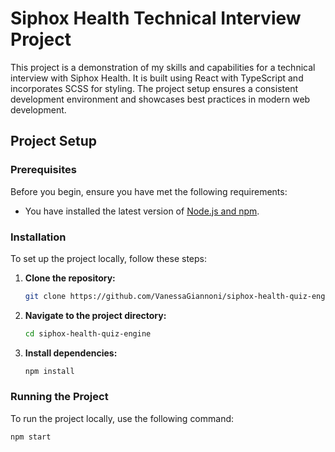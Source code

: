 # Siphox Health Technical Interview Project

This project is a demonstration of my skills and capabilities for a technical interview with Siphox Health. It is built using React with TypeScript and incorporates SCSS for styling. The project setup ensures a consistent development environment and showcases best practices in modern web development.

## Project Setup

### Prerequisites

Before you begin, ensure you have met the following requirements:

- You have installed the latest version of [Node.js and npm](https://nodejs.org/).

### Installation

To set up the project locally, follow these steps:

1. **Clone the repository:**

   ```bash
   git clone https://github.com/VanessaGiannoni/siphox-health-quiz-engine
   ```

2. **Navigate to the project directory:**

   ```bash
   cd siphox-health-quiz-engine
   ```

3. **Install dependencies:**

   ```bash
   npm install
   ```

### Running the Project

To run the project locally, use the following command:

```bash
npm start
```
